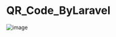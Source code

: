 # QR_Code_ByLaravel
![image](https://user-images.githubusercontent.com/64443244/178145226-2e156528-cbab-4b14-9e84-76c480f97cd8.png)

